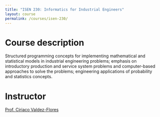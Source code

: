 ```yaml
---
title: "ISEN 230: Informatics for Industrial Engineers"
layout: course
permalink: /courses/isen-230/
---
```

# Course description
Structured programming concepts for implementing mathematical and statistical models in industrial engineering problems; emphasis on introductory production and service system problems and computer-based approaches to solve the problems; engineering applications of probability and statistics concepts.

# Instructor
<a href = "https://engineering.tamu.edu/industrial/profiles/cvaldezflores.html">Prof. Ciriaco Valdez-Flores</a>